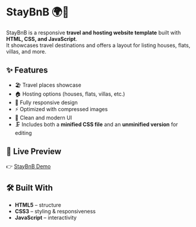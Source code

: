 # StayBnB 🌍🏡

StayBnB is a responsive **travel and hosting website template** built with **HTML, CSS, and JavaScript**.  
It showcases travel destinations and offers a layout for listing houses, flats, villas, and more.  

## ✨ Features
- 🏖️ Travel places showcase  
- 🏠 Hosting options (houses, flats, villas, etc.)  
- 📱 Fully responsive design  
- ⚡ Optimized with compressed images  
- 🎨 Clean and modern UI  
- 🗜️ Includes both a **minified CSS file** and an **unminified version** for editing  

## 🚀 Live Preview
👉 [StayBnB Demo](https://brahimdjelid.github.io/Travel-Website/)  

## 🛠️ Built With
- **HTML5** – structure  
- **CSS3** – styling & responsiveness  
- **JavaScript** – interactivity  
